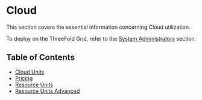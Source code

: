 <h1> Cloud </h1>

This section covers the essential information concerning Cloud utilization.

To deploy on the ThreeFold Grid, refer to the [System Administrators](../../documentation/system_administrators/system_administrators.md) section.

<h2>Table of Contents</h2>

- [Cloud Units](./cloudunits.md)
- [Pricing](./pricing/pricing_toc.md)
- [Resource Units](./resource_units_calc_cloudunits.md)
- [Resource Units Advanced](./resourceunits_advanced.md)
